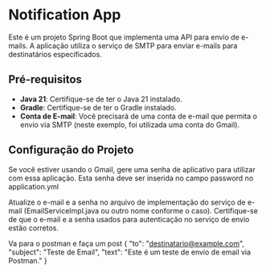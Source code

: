 # Notification App

Este é um projeto Spring Boot que implementa uma API para envio de e-mails. A aplicação utiliza o serviço de SMTP para enviar e-mails para destinatários especificados.

## Pré-requisitos

- **Java 21**: Certifique-se de ter o Java 21 instalado.
- **Gradle**: Certifique-se de ter o Gradle instalado.
- **Conta de E-mail**: Você precisará de uma conta de e-mail que permita o envio via SMTP (neste exemplo, foi utilizada uma conta do Gmail).

## Configuração do Projeto

Se você estiver usando o Gmail, gere uma senha de aplicativo para utilizar com essa aplicação. Esta senha deve ser inserida no campo password no application.yml

Atualize o e-mail e a senha no arquivo de implementação do serviço de e-mail (EmailServiceImpl.java ou outro nome conforme o caso). Certifique-se de que o e-mail e a senha usados para autenticação no serviço de envio estão corretos.


Va para o postman e faça um post 
{
"to": "destinatario@example.com",
"subject": "Teste de Email",
"text": "Este é um teste de envio de email via Postman."
}